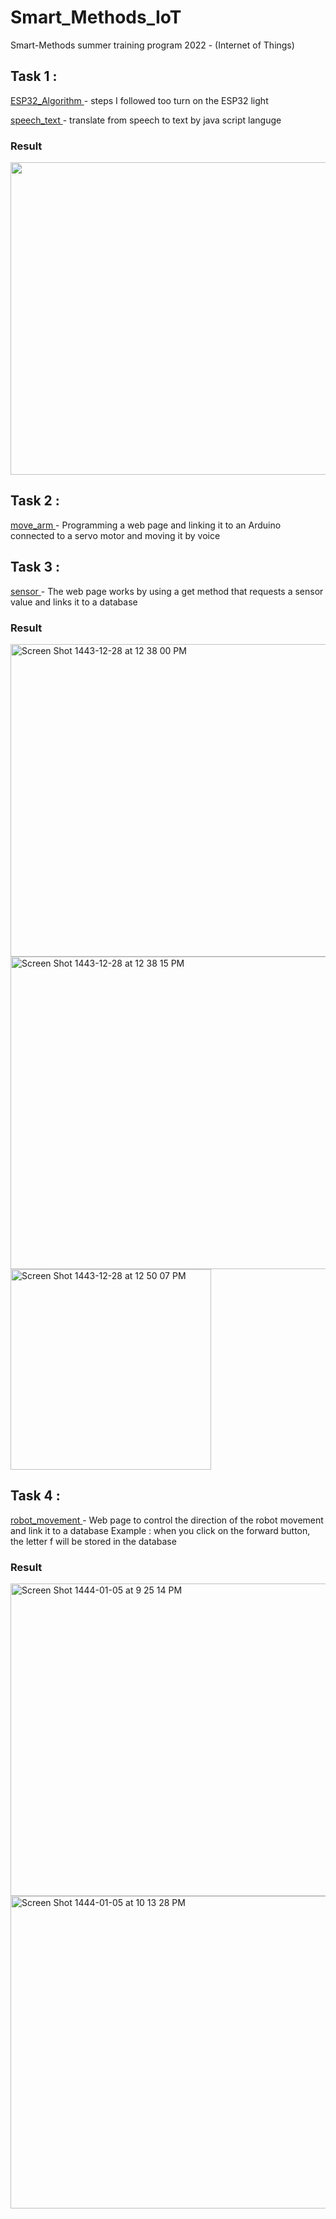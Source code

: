 # Smart_Methods_IoT
Smart-Methods summer training program 2022 - (Internet of Things)

 ## Task 1 : 

 [ ESP32_Algorithm ](https://github.com/ikhadija/Smart_Methods_IoT/blob/master/ESP32) -  steps I followed too turn on the ESP32 light
 
 [ speech_text ](https://github.com/ikhadija/Smart_Methods_IoT/blob/master/convertaudio.html) - translate from speech to text by java script languge
 
 ### Result 
 
<img src="https://user-images.githubusercontent.com/107802390/180133080-9583d22c-9b09-4a9b-9135-1eccd67f50f9.png" width="800" height="500" >

## Task 2 :
[ move_arm ](https://github.com/ikhadija/Smart_Methods_IoT/tree/master/Task%202) - Programming a web page and linking it to an Arduino connected to a servo motor and moving it by voice

## Task 3 :
[ sensor ](https://github.com/ikhadija/Smart_Methods_IoT/tree/master/Task3) - The web page works by using a get method that requests a sensor value and links it to a database

 ### Result 
 
<img width="800" height="500" alt="Screen Shot 1443-12-28 at 12 38 00 PM" src="https://user-images.githubusercontent.com/107802390/181218735-24cb6f3f-2c9e-4294-9115-690bed4ed8b5.png">
<img width="800" height="500"  alt="Screen Shot 1443-12-28 at 12 38 15 PM" src="https://user-images.githubusercontent.com/107802390/181218759-56543346-f7b6-4537-8600-a228f3b57cdc.png"><img width="321" alt="Screen Shot 1443-12-28 at 12 50 07 PM" src="https://user-images.githubusercontent.com/107802390/181218778-0de63164-1e7c-4953-88be-683b7b33db3a.png">

## Task 4 :
[ robot_movement ](https://github.com/ikhadija/Smart_Methods_IoT/tree/master/Task4) - Web page to control the direction of the robot movement and link it to a database Example : when you click on the forward button, the letter f will be stored in the database

### Result 
<img width="800" height="500" alt="Screen Shot 1444-01-05 at 9 25 14 PM" src="https://user-images.githubusercontent.com/107802390/182693564-d505bb68-24e3-4e32-a564-edb3db600340.png">
<img width="800" height="500" alt="Screen Shot 1444-01-05 at 10 13 28 PM" src="https://user-images.githubusercontent.com/107802390/182693836-3b779bb1-7eff-41f7-b2f5-6db2415a0613.png">



